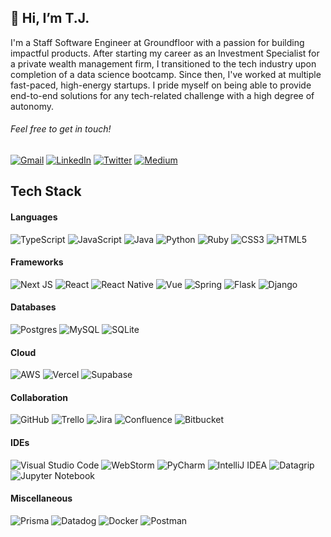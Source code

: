 ## 👋 Hi, I’m T.J.

I'm a Staff Software Engineer at Groundfloor with a passion for building impactful products. After starting my career as an Investment Specialist for a private wealth management firm, I transitioned to the tech industry upon completion of a data science bootcamp. Since then, I've worked at multiple fast-paced, high-energy startups. I pride myself on being able to provide end-to-end solutions for any tech-related challenge with a high degree of autonomy.

###### Feel free to get in touch!

[![Gmail](https://img.shields.io/badge/Gmail-D14836?style=for-the-badge&logo=gmail&logoColor=white)](mailto:tjkyner@gmail.com)
[![LinkedIn](https://img.shields.io/badge/linkedin-%230077B5.svg?style=for-the-badge&logo=linkedin&logoColor=white)](https://www.linkedin.com/in/tjkyner/)
[![Twitter](https://img.shields.io/badge/Twitter-%231DA1F2.svg?style=for-the-badge&logo=Twitter&logoColor=white)](https://twitter.com/tjkyner)
[![Medium](https://img.shields.io/badge/Medium-12100E?style=for-the-badge&logo=medium&logoColor=white)](https://medium.com/@tjkyner)


## Tech Stack
#### Languages
![TypeScript](https://img.shields.io/badge/typescript-%23007ACC.svg?style=for-the-badge&logo=typescript&logoColor=white)
![JavaScript](https://img.shields.io/badge/javascript-%23323330.svg?style=for-the-badge&logo=javascript&logoColor=%23F7DF1E)
![Java](https://img.shields.io/badge/java-%23ED8B00.svg?style=for-the-badge&logo=https://cdn-icons-png.flaticon.com/512/226/226777.png&logoColor=white)
![Python](https://img.shields.io/badge/python-3670A0?style=for-the-badge&logo=python&logoColor=ffdd54)
![Ruby](https://img.shields.io/badge/ruby-CC342D?style=for-the-badge&logo=ruby)
![CSS3](https://img.shields.io/badge/css3-%231572B6.svg?style=for-the-badge&logo=css3&logoColor=white)
![HTML5](https://img.shields.io/badge/html5-%23E34F26.svg?style=for-the-badge&logo=html5&logoColor=white)

#### Frameworks
![Next JS](https://img.shields.io/badge/Next-black?style=for-the-badge&logo=next.js&logoColor=white)
![React](https://img.shields.io/badge/react-%2320232a.svg?style=for-the-badge&logo=react&logoColor=%2361DAFB)
![React Native](https://img.shields.io/badge/React_Native-20232A?style=for-the-badge&logo=react&logoColor=61DAFB)
![Vue](https://img.shields.io/badge/vue-%2320232a.svg?style=for-the-badge&logo=vue.js)
![Spring](https://img.shields.io/badge/spring-%236DB33F.svg?style=for-the-badge&logo=spring&logoColor=white)
![Flask](https://img.shields.io/badge/flask-%23000.svg?style=for-the-badge&logo=flask&logoColor=white)
![Django](https://img.shields.io/badge/django-%23092E20.svg?style=for-the-badge&logo=django&logoColor=white)

#### Databases
![Postgres](https://img.shields.io/badge/postgres-%23316192.svg?style=for-the-badge&logo=postgresql&logoColor=white)
![MySQL](https://shields.io/badge/MySQL-e48e01?logo=mysql&style=for-the-badge&logoColor=white&labelColor=e48e01)
![SQLite](https://img.shields.io/badge/sqlite-%2307405e.svg?style=for-the-badge&logo=sqlite&logoColor=white)

#### Cloud
![AWS](https://img.shields.io/badge/AWS-%23FF9900.svg?style=for-the-badge&logo=amazon-aws&logoColor=white)
![Vercel](https://img.shields.io/badge/vercel-%23000000.svg?style=for-the-badge&logo=vercel&logoColor=white)
![Supabase](https://shields.io/badge/supabase-black?logo=supabase&style=for-the-badge)

#### Collaboration
![GitHub](https://img.shields.io/badge/GitHub-100000?style=for-the-badge&logo=github&logoColor=white)
![Trello](https://img.shields.io/badge/Trello-%23026AA7.svg?style=for-the-badge&logo=Trello&logoColor=white)
![Jira](https://img.shields.io/badge/jira-%230A0FFF.svg?style=for-the-badge&logo=jira&logoColor=white)
![Confluence](https://img.shields.io/badge/confluence-%23172BF4.svg?style=for-the-badge&logo=confluence&logoColor=white)
![Bitbucket](https://img.shields.io/badge/Bitbucket-0747a6?style=for-the-badge&logo=bitbucket&logoColor=white)

#### IDEs
![Visual Studio Code](https://img.shields.io/badge/Visual%20Studio%20Code-0078d7.svg?style=for-the-badge&logo=visual-studio-code&logoColor=white)
![WebStorm](https://img.shields.io/badge/webstorm-143?style=for-the-badge&logo=webstorm&logoColor=white&color=black&labelColor=4fb7ed)
![PyCharm](https://img.shields.io/badge/pycharm-143?style=for-the-badge&logo=pycharm&logoColor=white&color=black&&labelColor=53cd82)
![IntelliJ IDEA](https://img.shields.io/badge/IntelliJ%20IDEA-000000.svg?style=for-the-badge&logo=intellij-idea&logoColor=white&labelColor=e93d4e)
![Datagrip](https://img.shields.io/badge/datagrip-000000.svg?style=for-the-badge&logo=datagrip&logoColor=white&labelColor=cd4bea)
![Jupyter Notebook](https://img.shields.io/badge/jupyter-%23FA0F00.svg?style=for-the-badge&logo=jupyter&logoColor=white)

#### Miscellaneous
![Prisma](https://img.shields.io/badge/Prisma-3982CE?style=for-the-badge&logo=Prisma&logoColor=white)
![Datadog](https://img.shields.io/badge/datadog-%23632CA6.svg?style=for-the-badge&logo=datadog&logoColor=white)
![Docker](https://img.shields.io/badge/docker-%230db7ed.svg?style=for-the-badge&logo=docker&logoColor=white)
![Postman](https://img.shields.io/badge/Postman-FF6C37?style=for-the-badge&logo=postman&logoColor=white)
